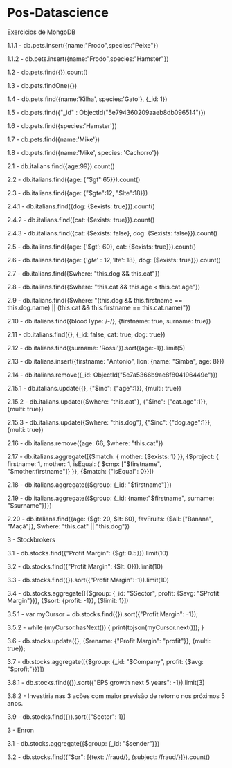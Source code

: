 # Pos-Datascience
Exercicios de MongoDB

1.1.1 - db.pets.insert({name:"Frodo",species:"Peixe"})

1.1.2 - db.pets.insert({name:"Frodo",species:"Hamster"})

1.2 - db.pets.find({}).count()

1.3 - db.pets.findOne({})

1.4 - db.pets.find({name:'Kilha', species:'Gato'}, {_id: 1})

1.5 - db.pets.find({"_id" : ObjectId("5e794360209aaeb8db096514")})

1.6 - db.pets.find({species:'Hamster'})

1.7 - db.pets.find({name:'Mike'})

1.8 - db.pets.find({name:'Mike', species: 'Cachorro'})


2.1 - db.italians.find({age:99}).count()

2.2 - db.italians.find({age: {"$gt":65}}).count()

2.3 - db.italians.find({age: {"$gte":12, "$lte":18}})

2.4.1 - db.italians.find({dog: {$exists: true}}).count()

2.4.2 - db.italians.find({cat: {$exists: true}}).count()
 
2.4.3 - db.italians.find({cat: {$exists: false}, dog: {$exists: false}}).count()

2.5 - db.italians.find({age: {'$gt': 60}, cat: {$exists: true}}).count()

2.6 - db.italians.find({age: {'$gte': 12, '$lte': 18}, dog: {$exists: true}}).count()

2.7 - db.italians.find({$where: "this.dog && this.cat"})

2.8 - db.italians.find({$where: "this.cat && this.age < this.cat.age"})

2.9 - db.italians.find({$where: "(this.dog && this.firstname == this.dog.name) || (this.cat && this.firstname == this.cat.name)"})

2.10 - db.italians.find({bloodType: /-/}, {firstname: true, surname: true})

2.11 - db.italians.find({}, {_id: false, cat: true, dog: true})

2.12 - db.italians.find({surname: 'Rossi'}).sort({age:-1}).limit(5)

2.13 - db.italians.insert({firstname: "Antonio", lion: {name: "Simba", age: 8}})

2.14 - db.italians.remove({_id: ObjectId("5e7a5366b9ae8f804196449e")})

2.15.1 - db.italians.update({}, {"$inc": {"age":1}}, {multi: true})

2.15.2 - db.italians.update({$where: "this.cat"}, {"$inc": {"cat.age":1}}, {multi: true})

2.15.3 - db.italians.update({$where: "this.dog"}, {"$inc": {"dog.age":1}}, {multi: true})

2.16 - db.italians.remove({age: 66, $where: "this.cat"})

2.17 - db.italians.aggregate([{$match: { mother: {$exists: 1} }}, {$project: { firstname: 1, mother: 1, isEqual: { $cmp: ["$firstname", "$mother.firstname"]} }}, {$match: {"isEqual": 0}}])

2.18 - db.italians.aggregate({$group: {_id: "$firstname"}})

2.19 - db.italians.aggregate({$group: {_id: {name:"$firstname", surname: "$surname"}}})

2.20 - db.italians.find({age: {$gt: 20, $lt: 60}, favFruits: {$all: ["Banana", "Maçã"]}, $where: "this.cat" || "this.dog"})


3 - Stockbrokers

3.1 - db.stocks.find({"Profit Margin": {$gt: 0.5}}).limit(10)

3.2 - db.stocks.find({"Profit Margin": {$lt: 0}}).limit(10)

3.3 - db.stocks.find({}).sort({"Profit Margin":-1}).limit(10)

3.4 - db.stocks.aggregate([{$group: {_id: "$Sector", profit: {$avg: "$Profit Margin"}}}, {$sort: {profit: -1}}, {$limit: 1}])

3.5.1 - var myCursor = db.stocks.find({}).sort({"Profit Margin": -1});

3.5.2 - while (myCursor.hasNext()) { print(tojson(myCursor.next())); }

3.6 - db.stocks.update({}, {$rename: {"Profit Margin": "profit"}}, {multi: true});

3.7 - db.stocks.aggregate([{$group: {_id: "$Company", profit: {$avg: "$profit"}}}])

3.8.1 - db.stocks.find({}).sort({"EPS growth next 5 years": -1}).limit(3)

3.8.2 - Investiria nas 3 ações com maior previsão de retorno nos próximos 5 anos.

3.9 - db.stocks.find({}).sort({"Sector": 1})


3 - Enron

3.1 - db.stocks.aggregate({$group: {_id: "$sender"}})

3.2 - db.stocks.find({"$or": [{text: /fraud/}, {subject: /fraud/}]}).count()
